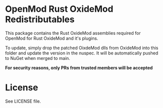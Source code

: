 # OpenMod Rust OxideMod Redistributables
This package contains the Rust OxideMod assemblies required for OpenMod for Rust OxideMod and it's plugins.

To update, simply drop the patched OixdeMod dlls from OxideMod into this folder and update the version in the nuspec. It will be automatically pushed to NuGet when merged to main.

**For security reasons, only PRs from trusted members will be accepted**

# License
See LICENSE file.
